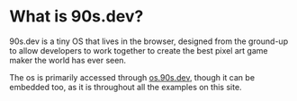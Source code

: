 # What is 90s.dev?

90s.dev is a tiny OS that lives in the browser,
designed from the ground-up to allow developers
to work together to create the best pixel art
game maker the world has ever seen.

The os is primarily accessed through [os.90s.dev](${OSHOST}/),
though it can be embedded too, as it is throughout all the
examples on this site.
